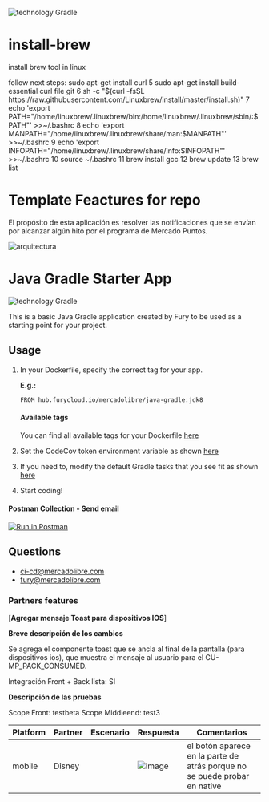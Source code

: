 ![technology Gradle](https://img.shields.io/badge/technology-Gradle-blue.svg)

# install-brew

    
install brew tool in linux

follow next steps:
sudo apt-get install curl
    5  sudo apt-get install build-essential curl file git
    6  sh -c "$(curl -fsSL https://raw.githubusercontent.com/Linuxbrew/install/master/install.sh)"
    7  echo 'export PATH="/home/linuxbrew/.linuxbrew/bin:/home/linuxbrew/.linuxbrew/sbin/:$PATH"' >>~/.bashrc
    8  echo 'export MANPATH="/home/linuxbrew/.linuxbrew/share/man:$MANPATH"' >>~/.bashrc
    9  echo 'export INFOPATH="/home/linuxbrew/.linuxbrew/share/info:$INFOPATH"' >>~/.bashrc
   10  source  ~/.bashrc
   11  brew install gcc
   12  brew update
   13  brew list
   
   
   
   # Template Feactures for repo

El propósito de esta aplicación es resolver las notificaciones que se envían por alcanzar algún hito por el programa de Mercado Puntos. 

![arquitectura](https://github.com/mercadolibre/fury_loyal-notifications/blob/master/app.png)


# Java Gradle Starter App

![technology Gradle](https://img.shields.io/badge/technology-Gradle-blue.svg)

This is a basic Java Gradle application created by Fury to be used as a starting point for your project.

## Usage

1. In your Dockerfile, specify the correct tag for your app.

   **E.g.:**

   `FROM hub.furycloud.io/mercadolibre/java-gradle:jdk8`

   #### Available tags

   You can find all available tags for your Dockerfile [here](https://github.com/mercadolibre/fury-docker_images/blob/master/java-gradle/README.md#available-tags)

2. Set the CodeCov token environment variable as shown [here](https://github.com/mercadolibre/fury-docker_images/blob/master/java-gradle/README.md#codecov)

3. If you need to, modify the default Gradle tasks that you see fit as shown [here](https://github.com/mercadolibre/fury-docker_images/blob/master/java-gradle/README.md##environment-variables)

4. Start coding!


#### Postman Collection - Send email
[![Run in Postman](https://run.pstmn.io/button.svg)](https://app.getpostman.com/run-collection/7365e9c559dec6402275)

## Questions

* [ci-cd@mercadolibre.com](ci-cd@mercadolibre.com)
* [fury@mercadolibre.com](fury@mercadolibre.com)


### Partners features

[**Agregar mensaje Toast para dispositivos IOS**]

**Breve descripción de los cambios** 

Se agrega el componente toast que se ancla al final de la pantalla (para dispositivos ios), que muestra el mensaje al usuario para el CU-MP_PACK_CONSUMED. 

Integración Front + Back lista: SI 

 
**Descripción de las pruebas**



Scope Front: testbeta
Scope Middleend: test3

| Platform |  Partner  |      Escenario     |      Respuesta      |  Comentarios  |
| --------- | -------- | ---------------- | ----------------- | -------------- |
|        mobile      |    Disney    | | ![image](https://user-images.githubusercontent.com/72230338/95878514-e8cdd580-0d3a-11eb-8300-c20a0d13d1ce.png)   |  el botón aparece en la parte de atrás porque no se puede probar en native  |



